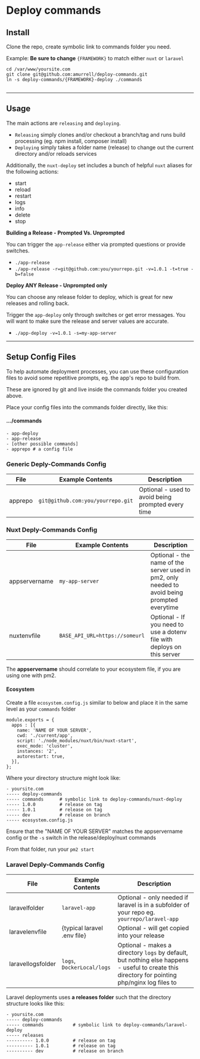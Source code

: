 # Deploy commands

## Install

Clone the repo, create symbolic link to commands folder you need.

Example: **Be sure to change** `{FRAMEWORK}` to match either `nuxt` or `laravel`

```
cd /var/www/yoursite.com
git clone git@github.com:amurrell/deploy-commands.git
ln -s deploy-commands/{FRAMEWORK}-deploy ./commands
```

```

```

---

## Usage

The main actions are `releasing` and `deploying`.

- `Releasing` simply clones and/or checkout a branch/tag and runs build processing (eg. npm install, composer install)
- `Deploying` simply takes a folder name (release) to change out the current directory and/or reloads services

Additionally, the `nuxt-deploy` set includes a bunch of helpful `nuxt` aliases for the following actions:

  - start
  - reload
  - restart
  - logs
  - info
  - delete
  - stop

**Building a Release - Prompted Vs. Unprompted**

You can trigger the `app-release` either via prompted questions or provide switches.

- `./app-release`
- `./app-release -r=git@github.com:you/yourrepo.git -v=1.0.1 -t=true -b=false`

**Deploy ANY Release - Unprompted only**

You can choose any release folder to deploy, which is great for new releases and rolling back.

Trigger the `app-deploy` only through switches or get error messages. You will want to make sure the release and server values are accurate.

- `./app-deploy -v=1.0.1 -s=my-app-server`

---

## Setup Config Files

To help automate deployment processes, you can use these configuration files to avoid some repetitive prompts, eg. the app's repo to build from.

These are ignored by git and live inside the commands folder you created above.

Place your config files into the commands folder directly, like this:

#### .../commands
```
- app-deploy
- app-release
- [other possible commands]
- apprepo # a config file
```

### Generic Deply-Commands Config

| File | Example Contents | Description |
|----|----|-----|
| apprepo | `git@github.com:you/yourrepo.git` | Optional - used to avoid being prompted every time |


### Nuxt Deply-Commands Config

| File | Example Contents | Description |
|----|----|-----|
| appservername | `my-app-server` | Optional - the name of the server used in pm2, only needed to avoid being prompted everytime |
| nuxtenvfile | `BASE_API_URL=https://someurl` | Optional - If you need to use a dotenv file with deploys on this server |

The **appservername** should correlate to your ecosystem file, if you are using one with pm2. 

#### Ecosystem

Create a file `ecosystem.config.js` similar to below and place it in the same level as your `commands` folder

```
module.exports = {
  apps : [{
    name: 'NAME OF YOUR SERVER',
    cwd: './current/app', 
    script: './node_modules/nuxt/bin/nuxt-start',
    exec_mode: 'cluster',
    instances: '2',
    autorestart: true,
  }],
};
```

Where your directory structure might look like:
```
- yoursite.com
----- deploy-commands
----- commands      # symbolic link to deploy-commands/nuxt-deploy
----- 1.0.0         # release on tag
----- 1.0.1         # release on tag
----- dev           # release on branch
----- ecosystem.config.js
```

Ensure that the "NAME OF YOUR SERVER" matches the appservername config or the `-s` switch in the release/deploy/nuxt commands

From that folder, run your `pm2 start`

### Laravel Deply-Commands Config

| File | Example Contents | Description |
|----|----|-----|
| laravelfolder | `laravel-app` | Optional - only needed if laravel is in a subfolder of your repo eg. `yourrepo/laravel-app` |
| laravelenvfile | {typical laravel .env file} | Optional - will get copied into your release |
| laravellogsfolder | `logs`, `DockerLocal/logs` | Optional - makes a directory `logs` by default, but nothing else happens - useful to create this directory for pointing php/nginx log files to

Laravel deployments uses **a releases folder** such that the directory structure looks like this:

```
- yoursite.com
----- deploy-commands
----- commands           # symbolic link to deploy-commands/laravel-deploy
----- releases
---------- 1.0.0         # release on tag
---------- 1.0.1         # release on tag
---------- dev           # release on branch
```